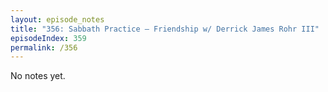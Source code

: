 ```yaml
---
layout: episode_notes
title: "356: Sabbath Practice — Friendship w/ Derrick James Rohr III"
episodeIndex: 359
permalink: /356
---
```

No notes yet.
